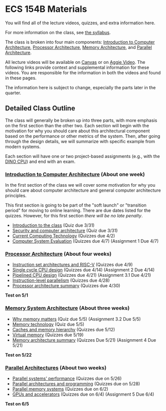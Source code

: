 # ECS 154B Materials

You will find all of the lecture videos, quizzes, and extra information here.

For more information on the class, see [the syllabus](../syllabus/syllabus.md).

The class is broken into four main components: [Introduction to Computer Architecture](intro/index.md), [Processor Architecture](processor/index.md), [Memory Architecture](memory/index.md), and [Parallel Architecture](parallel/index.md).

All lecture videos will be available on [Canvas](https://canvas.ucdavis.edu/courses/461400/external_tools/5280) or on [Aggie Video](https://video.ucdavis.edu/playlist/dedicated/0_8bwr1nkj/).
The following links provide context and supplemental information for these videos.
You are responsible for the information in both the videos and found in these pages.

The information here is subject to change, especially the parts later in the quarter.

## Detailed Class Outline

The class will generally be broken up into three parts, with more emphasis on the first section than the other two.
Each section will begin with the motivation for why you should care about this architectural component based on the performance or other metrics of the system.
Then, after going through the design details, we will summarize with specific example from modern systems.

Each section will have one or two project-based assignments (e.g., with the [DINO CPU](https://github.com/jlpteaching/dinocpu)) and end with an exam.

### [Introduction to Computer Architecture](intro/index.md) (About one week)

In the first section of the class we will cover some motivation for why you should care about computer architecture and general computer architecture principles.

This first section is going to be part of the "soft launch" or "transition period" for moving to online learning.
There are due dates listed for the quizzes.
However, for this first section *there will be no late penalty*.

* [Introduction to the class](intro/intro.md) (Quiz due 3/31)
* [Security and computer architecture](intro/security.md) (Quiz due 3/31)
* [Current Computing Technology](intro/technology.md) (Quizzes due 4/2)
* [Computer System Evaluation](intro/evaluation.md) (Quizzes due 4/7) (Assignment 1 Due 4/7)

### [Processor Architecture](processor/index.md) (About four weeks)

* [Instruction set architectures and RISC-V](processor/isa.md) (Quizzes due 4/9)
* [Single cycle CPU design](processor/single-cycle.md) (Quizzes due 4/14) (Assignment 2 Due 4/14)
* [Pipelined CPU design](processor/pipelined.md) (Quizzes due 4/21) (Assignment 3.1 Due 4/21)
* [Instruction-level parallelism](processor/ilp.md) (Quizzes due 4/28)
* [Processor architecture summary](processor/summary.md) (Quizzes due 4/30)

**Test on 5/1**

### [Memory System Architecture](memory/index.md) (About three weeks)

* [Why memory matters](memory/performance.md) (Quiz due 5/5) (Assignment 3.2 Due 5/5)
* [Memory technology](memory/technology.md) (Quiz due 5/5)
* [Caches and memory hierarchy](memory/caches.md) (Quizzes due 5/12)
* [Virtual memory](memory/virtual.md) (Quizzes due 5/19)
* [Memory architecture summary](memory/summary.md) (Quizzes Due 5/21) (Assignment 4 Due 5/21)

**Test on 5/22**

### [Parallel Architectures](parallel/index.md) (About two weeks)

* [Parallel systems' performance](parallel/performance.md) (Quizzes due on 5/26)
* [Parallel architectures and programming](parallel/architectures.md) (Quizzes due on 5/28)
* [Parallel memory systems](parallel/memory.md) (Quizzes due on 6/2)
* [GPUs and accelerators](parallel/accelerators.md) (Quizzes due on 6/4) (Assignment 5 Due 6/4)

**Test on 6/5**
